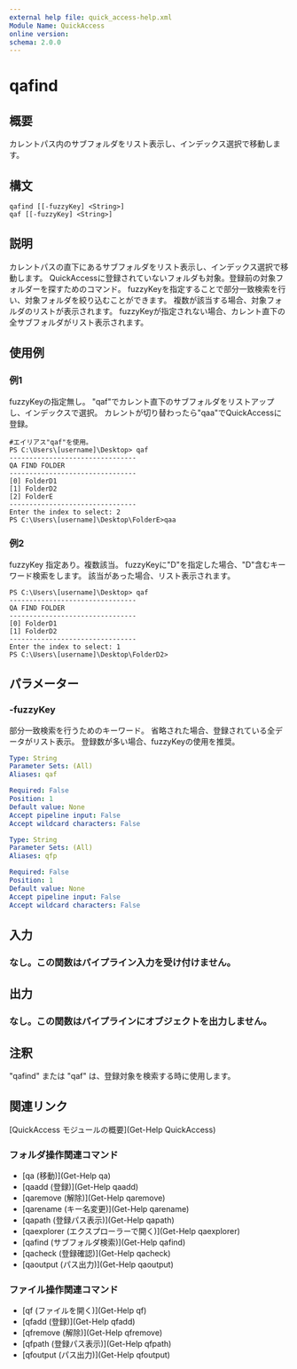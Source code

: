 ```yaml
---
external help file: quick_access-help.xml
Module Name: QuickAccess
online version:
schema: 2.0.0
---
```


# qafind

## 概要
カレントパス内のサブフォルダをリスト表示し、インデックス選択で移動します。

## 構文
```
qafind [[-fuzzyKey] <String>]
qaf [[-fuzzyKey] <String>]
```

## 説明
カレントパスの直下にあるサブフォルダをリスト表示し、インデックス選択で移動します。
QuickAccessに登録されていないフォルダも対象。登録前の対象フォルダーを探すためのコマンド。
fuzzyKeyを指定することで部分一致検索を行い、対象フォルダを絞り込むことができます。
複数が該当する場合、対象フォルダのリストが表示されます。
fuzzyKeyが指定されない場合、カレント直下の全サブフォルダがリスト表示されます。

## 使用例

### 例1
fuzzyKeyの指定無し。
"qaf"でカレント直下のサブフォルダをリストアップし、インデックスで選択。
カレントが切り替わったら"qaa"でQuickAccessに登録。
```
#エイリアス"qaf"を使用。
PS C:\Users\[username]\Desktop> qaf
--------------------------------
QA FIND FOLDER
--------------------------------
[0] FolderD1
[1] FolderD2
[2] FolderE
--------------------------------
Enter the index to select: 2
PS C:\Users\[username]\Desktop\FolderE>qaa
```

### 例2
fuzzyKey 指定あり。複数該当。
fuzzyKeyに"D"を指定した場合、"D"含むキーワード検索をします。
該当があった場合、リスト表示されます。
```
PS C:\Users\[username]\Desktop> qaf
--------------------------------
QA FIND FOLDER
--------------------------------
[0] FolderD1
[1] FolderD2
--------------------------------
Enter the index to select: 1
PS C:\Users\[username]\Desktop\FolderD2>
```
## パラメーター

### -fuzzyKey
部分一致検索を行うためのキーワード。
省略された場合、登録されている全データがリスト表示。
登録数が多い場合、fuzzyKeyの使用を推奨。

```yaml
Type: String
Parameter Sets: (All)
Aliases: qaf

Required: False
Position: 1
Default value: None
Accept pipeline input: False
Accept wildcard characters: False
```

```yaml
Type: String
Parameter Sets: (All)
Aliases: qfp

Required: False
Position: 1
Default value: None
Accept pipeline input: False
Accept wildcard characters: False
```

## 入力
### なし。この関数はパイプライン入力を受け付けません。
## 出力
### なし。この関数はパイプラインにオブジェクトを出力しません。
## 注釈
"qafind" または "qaf" は、登録対象を検索する時に使用します。
## 関連リンク
[QuickAccess モジュールの概要](Get-Help QuickAccess)
### フォルダ操作関連コマンド
* [qa (移動)](Get-Help qa)
* [qaadd (登録)](Get-Help qaadd)
* [qaremove (解除)](Get-Help qaremove)
* [qarename (キー名変更)](Get-Help qarename)
* [qapath (登録パス表示)](Get-Help qapath)
* [qaexplorer (エクスプローラーで開く)](Get-Help qaexplorer)
* [qafind (サブフォルダ検索)](Get-Help qafind)
* [qacheck (登録確認)](Get-Help qacheck)
* [qaoutput (パス出力)](Get-Help qaoutput)
### ファイル操作関連コマンド
* [qf (ファイルを開く)](Get-Help qf)
* [qfadd (登録)](Get-Help qfadd)
* [qfremove (解除)](Get-Help qfremove)
* [qfpath (登録パス表示)](Get-Help qfpath)
* [qfoutput (パス出力)](Get-Help qfoutput)